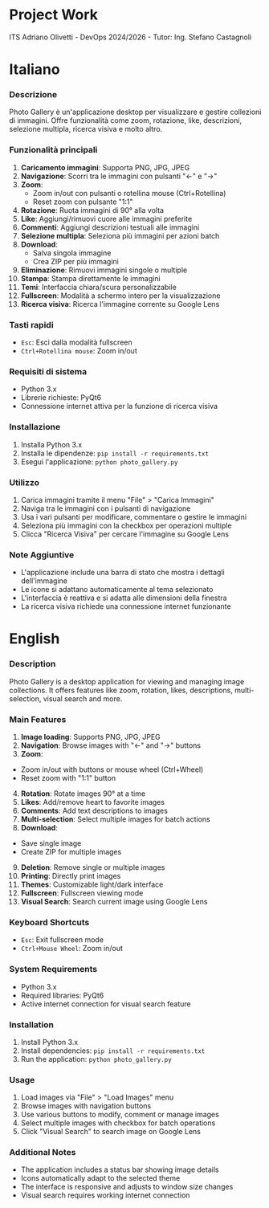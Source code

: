 # Project Work
ITS Adriano Olivetti - DevOps 2024/2026 - Tutor: Ing. Stefano Castagnoli

# Italiano

### Descrizione
Photo Gallery è un'applicazione desktop per visualizzare e gestire collezioni di immagini. Offre funzionalità come zoom, rotazione, like, descrizioni, selezione multipla, ricerca visiva e molto altro.

### Funzionalità principali
1. **Caricamento immagini**: Supporta PNG, JPG, JPEG  
2. **Navigazione**: Scorri tra le immagini con pulsanti "←" e "→"  
3. **Zoom**:  
   - Zoom in/out con pulsanti o rotellina mouse (Ctrl+Rotellina)  
   - Reset zoom con pulsante "1:1"  
4. **Rotazione**: Ruota immagini di 90° alla volta  
5. **Like**: Aggiungi/rimuovi cuore alle immagini preferite  
6. **Commenti**: Aggiungi descrizioni testuali alle immagini  
7. **Selezione multipla**: Seleziona più immagini per azioni batch  
8. **Download**:  
   - Salva singola immagine  
   - Crea ZIP per più immagini  
9. **Eliminazione**: Rimuovi immagini singole o multiple  
10. **Stampa**: Stampa direttamente le immagini  
11. **Temi**: Interfaccia chiara/scura personalizzabile  
12. **Fullscreen**: Modalità a schermo intero per la visualizzazione  
13. **Ricerca visiva**: Ricerca l'immagine corrente su Google Lens  

### Tasti rapidi
 - `Esc`: Esci dalla modalità fullscreen  
 - `Ctrl+Rotellina mouse`: Zoom in/out  

### Requisiti di sistema
 - Python 3.x  
 - Librerie richieste: PyQt6  
 - Connessione internet attiva per la funzione di ricerca visiva  

### Installazione
 1. Installa Python 3.x  
 2. Installa le dipendenze: `pip install -r requirements.txt`   
 3. Esegui l'applicazione: `python photo_gallery.py`  

### Utilizzo
 1. Carica immagini tramite il menu "File" > "Carica Immagini"  
 2. Naviga tra le immagini con i pulsanti di navigazione  
 3. Usa i vari pulsanti per modificare, commentare o gestire le immagini  
 4. Seleziona più immagini con la checkbox per operazioni multiple  
 5. Clicca "Ricerca Visiva" per cercare l'immagine su Google Lens  

### Note Aggiuntive
 - L'applicazione include una barra di stato che mostra i dettagli dell'immagine  
 - Le icone si adattano automaticamente al tema selezionato  
 - L'interfaccia è reattiva e si adatta alle dimensioni della finestra  
 - La ricerca visiva richiede una connessione internet funzionante  

# English

### Description
Photo Gallery is a desktop application for viewing and managing image collections. It offers features like zoom, rotation, likes, descriptions, multi-selection, visual search and more.

### Main Features
 1. **Image loading**: Supports PNG, JPG, JPEG  
 2. **Navigation**: Browse images with "←" and "→" buttons  
 3. **Zoom**:  
   - Zoom in/out with buttons or mouse wheel (Ctrl+Wheel)  
   - Reset zoom with "1:1" button  
 4. **Rotation**: Rotate images 90° at a time  
 5. **Likes**: Add/remove heart to favorite images  
 6. **Comments**: Add text descriptions to images  
 7. **Multi-selection**: Select multiple images for batch actions  
 8. **Download**:  
   - Save single image  
   - Create ZIP for multiple images  
 9. **Deletion**: Remove single or multiple images  
 10. **Printing**: Directly print images  
 11. **Themes**: Customizable light/dark interface  
 12. **Fullscreen**: Fullscreen viewing mode  
 13. **Visual Search**: Search current image using Google Lens  

### Keyboard Shortcuts
 - `Esc`: Exit fullscreen mode  
 - `Ctrl+Mouse Wheel`: Zoom in/out  

### System Requirements
 - Python 3.x  
 - Required libraries: PyQt6  
 - Active internet connection for visual search feature  

### Installation
 1. Install Python 3.x  
 2. Install dependencies: `pip install -r requirements.txt`  
 3. Run the application: `python photo_gallery.py`  

### Usage
 1. Load images via "File" > "Load Images" menu  
 2. Browse images with navigation buttons  
 3. Use various buttons to modify, comment or manage images  
 4. Select multiple images with checkbox for batch operations  
 5. Click "Visual Search" to search image on Google Lens  

### Additional Notes
 - The application includes a status bar showing image details  
 - Icons automatically adapt to the selected theme  
 - The interface is responsive and adjusts to window size changes  
 - Visual search requires working internet connection  